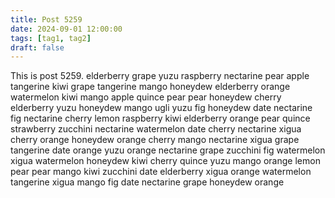 ```yaml
---
title: Post 5259
date: 2024-09-01 12:00:00
tags: [tag1, tag2]
draft: false
---
```

This is post 5259.
elderberry
grape
yuzu
raspberry
nectarine
pear
apple
tangerine
kiwi
grape
tangerine
mango
honeydew
elderberry
orange
watermelon
kiwi
mango
apple
quince
pear
pear
honeydew
cherry
elderberry
yuzu
honeydew
mango
ugli
yuzu
fig
honeydew
date
nectarine
fig
nectarine
cherry
lemon
raspberry
kiwi
elderberry
orange
pear
quince
strawberry
zucchini
nectarine
watermelon
date
cherry
nectarine
xigua
cherry
orange
honeydew
orange
cherry
mango
nectarine
xigua
grape
tangerine
date
orange
yuzu
orange
nectarine
grape
zucchini
fig
watermelon
xigua
watermelon
honeydew
kiwi
cherry
quince
yuzu
mango
orange
lemon
pear
pear
mango
kiwi
zucchini
date
elderberry
xigua
orange
watermelon
tangerine
xigua
mango
fig
date
nectarine
grape
honeydew
orange
